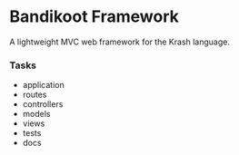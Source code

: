 Bandikoot Framework
===================

A lightweight MVC web framework for the Krash language.

### Tasks

 - application
 - routes
 - controllers
 - models
 - views
 - tests
 - docs